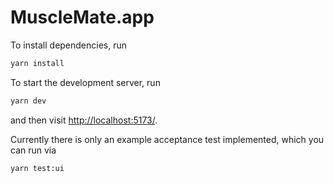 # MuscleMate.app

To install dependencies, run

```sh
yarn install
```

To start the development server, run

```sh
yarn dev
```

and then visit [http://localhost:5173/](http://localhost:5173/).

Currently there is only an example acceptance test implemented, which you can run via

```sh
yarn test:ui
```
